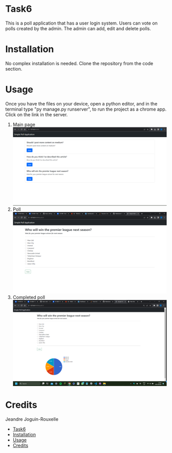# Task6
This is a poll application that has a user login system. Users can vote on polls created by the admin. The admin can add, edit and delete polls.

# Installation
No complex installation is needed. Clone the repository from the code section.

# Usage
Once you have the files on your device, open a python editor, and in the terminal type "py manage.py runserver", to run the project as a chrome app. Click on the link in the server.
1. Main page
   ![Screenshot of the main page of the poll application. It displays the different polls available to the user to choose from. Top left 'Poll Appplication' is used as a back button to the main page.](https://github.com/XxPottexX/Task6/blob/master/Screenshot%20Main%20page.png "Main page")
2. Poll
   ![Screenshot of one of the polls with multiple choices. The user can only choose one and then vote.](https://github.com/XxPottexX/Task6/blob/master/Screenshot%20Poll%20example.png "Poll example")
3. Completed poll
   ![Screenshot of when the user has chosen his option and voted. A pie graph of the votes so far will appear beneath the vote choices.](https://github.com/XxPottexX/Task6/blob/master/Screenshot%20Voted.png "Pie chart")

# Credits
 Jeandre Joguin-Rouxelle
- [Task6](#task6)
- [Installation](#installation)
- [Usage](#usage)
- [Credits](#credits)
